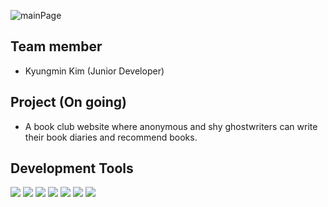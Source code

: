 ![mainPage](https://github.com/wer1team/bookclub/assets/117739376/b96fe1bd-afa7-4bde-95ea-8529fda5f7c6)
## Team member
 - Kyungmin Kim (Junior Developer)

## Project (On going)
 - A book club website where anonymous and shy ghostwriters can write their book diaries and recommend books.

## Development Tools 
<div align="left">
  <img src="https://img.shields.io/badge/JavaScript-F7DF1E?style=flat&logo=JavaScript&logoColor=white" />
  <img src="https://img.shields.io/badge/Next.js-007396?style=flat&logo=Next.js&logoColor=white" />
    <img src="https://img.shields.io/badge/React-61DAFB?style=flat&logo=React&logoColor=white" />
	<img src="https://img.shields.io/badge/HTML5-E34F26?style=flat&logo=HTML5&logoColor=white" />
	<img src="https://img.shields.io/badge/CSS3-1572B6?style=flat&logo=CSS3&logoColor=white" />
  <img src="https://img.shields.io/badge/MongoDB-47A248?style=flat&logo=MongoDB&logoColor=white" />
  <img src="https://img.shields.io/badge/Amazon AWS-232F3E?style=flat&logo=Amazon AWS&logoColor=white" />
</div>
